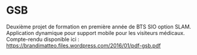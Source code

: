 # GSB
Deuxième projet de formation en première année de BTS SIO option SLAM.
Application dynamique pour support mobile pour les visiteurs médicaux.
Compte-rendu disponible ici : https://brandimatteo.files.wordpress.com/2016/01/pdf-gsb.pdf

